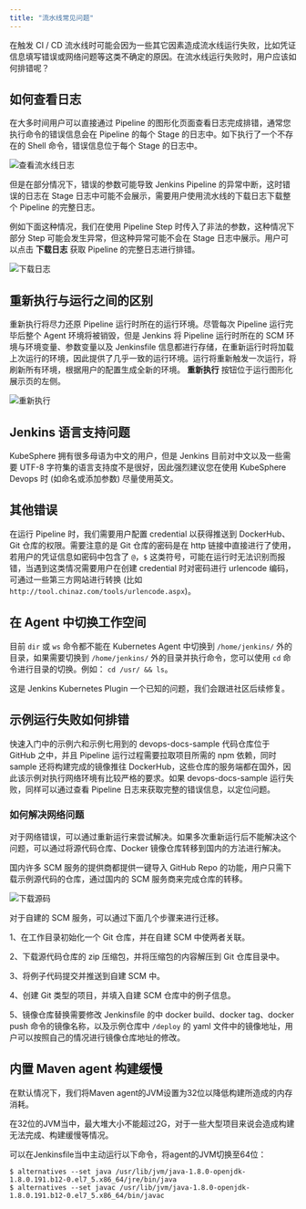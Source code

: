 ```yaml
---
title: "流水线常见问题" 
---
```


在触发 CI / CD 流水线时可能会因为一些其它因素造成流水线运行失败，比如凭证信息填写错误或网络问题等这类不确定的原因。在流水线运行失败时，用户应该如何排错呢？

## 如何查看日志

在大多时间用户可以直接通过 Pipeline 的图形化页面查看日志完成排错，通常您执行命令的错误信息会在 Pipeline 的每个 Stage 的日志中。如下执行了一个不存在的 Shell 命令，错误信息位于每个 Stage 的日志中。

![查看流水线日志](/pipeline-log.png)

但是在部分情况下，错误的参数可能导致 Jenkins Pipeline 的异常中断，这时错误的日志在 Stage 日志中可能不会展示，需要用户使用流水线的下载日志下载整个 Pipeline 的完整日志。

例如下面这种情况，我们在使用 Pipeline Step 时传入了非法的参数，这种情况下部分 Step 可能会发生异常，但这种异常可能不会在 Stage 日志中展示。用户可以点击 **下载日志** 获取 Pipeline 的完整日志进行排错。

![下载日志](/download-logs.png)

## 重新执行与运行之间的区别

重新执行将尽力还原 Pipeline 运行时所在的运行环境。尽管每次 Pipeline 运行完毕后整个 Agent 环境将被销毁，但是 Jenkins 将 Pipeline 运行时所在的 SCM 环境与环境变量、参数变量以及 Jenkinsfile 信息都进行存储，在重新运行时将加载上次运行的环境，因此提供了几乎一致的运行环境。运行将重新触发一次运行，将刷新所有环境，根据用户的配置生成全新的环境。
**重新执行** 按钮位于运行图形化展示页的左侧。

![重新执行](/rerun-pipeline.png)

## Jenkins 语言支持问题

KubeSphere 拥有很多母语为中文的用户，但是 Jenkins 目前对中文以及一些需要 UTF-8 字符集的语言支持度不是很好，因此强烈建议您在使用 KubeSphere Devops 时 (如命名或添加参数) 尽量使用英文。

## 其他错误

在运行 Pipeline 时，我们需要用户配置 credential 以获得推送到 DockerHub、Git 仓库的权限。需要注意的是 Git 仓库的密码是在 http 链接中直接进行了使用，若用户的凭证信息如密码中包含了 `@`，`$` 这类符号，可能在运行时无法识别而报错，当遇到这类情况需要用户在创建 credential 时对密码进行 urlencode 编码，可通过一些第三方网站进行转换 (比如 `http://tool.chinaz.com/tools/urlencode.aspx`)。

## 在 Agent 中切换工作空间

目前 `dir` 或 `ws` 命令都不能在 Kubernetes Agent 中切换到 `/home/jenkins/` 外的目录，如果需要切换到 `/home/jenkins/` 外的目录并执行命令，您可以使用 `cd` 命令进行目录的切换。例如： `cd /usr/ && ls`。

这是 Jenkins Kubernetes Plugin 一个已知的问题，我们会跟进社区后续修复。

## 示例运行失败如何排错

快速入门中的示例六和示例七用到的 devops-docs-sample 代码仓库位于 GitHub 之中，并且 Pipeline 运行过程需要拉取项目所需的 npm 依赖，同时 sample 还将构建完成的镜像推往 DockerHub，这些仓库的服务端都在国外，因此该示例对执行网络环境有比较严格的要求。如果 devops-docs-sample 运行失败，同样可以通过查看 Pipeline 日志来获取完整的错误信息，以定位问题。

### 如何解决网络问题

对于网络错误，可以通过重新运行来尝试解决。如果多次重新运行后不能解决这个问题，可以通过将源代码仓库、Docker 镜像仓库转移到国内的方法进行解决。

国内许多 SCM 服务的提供商都提供一键导入 GitHub Repo 的功能，用户只需下载示例源代码的仓库，通过国内的 SCM 服务商来完成仓库的转移。

![下载源码](/devops-sample-faq.png)

对于自建的 SCM 服务，可以通过下面几个步骤来进行迁移。

1、在工作目录初始化一个 Git 仓库，并在自建 SCM 中使两者关联。

2、下载源代码仓库的 zip 压缩包，并将压缩包的内容解压到 Git 仓库目录中。

3、将例子代码提交并推送到自建 SCM 中。

4、创建 Git 类型的项目，并填入自建 SCM 仓库中的例子信息。

5、镜像仓库替换需要修改 Jenkinsfile 的中 docker build、docker tag、docker push 命令的镜像名称，以及示例仓库中 `/deploy` 的 yaml 文件中的镜像地址，用户可以按照自己的情况进行镜像仓库地址的修改。

## 内置 Maven agent 构建缓慢

在默认情况下，我们将Maven agent的JVM设置为32位以降低构建所造成的内存消耗。

在32位的JVM当中，最大堆大小不能超过2G，对于一些大型项目来说会造成构建无法完成、构建缓慢等情况。

可以在Jenkinsfile当中主动运行以下命令，将agent的JVM切换至64位：

```shell
$ alternatives --set java /usr/lib/jvm/java-1.8.0-openjdk-1.8.0.191.b12-0.el7_5.x86_64/jre/bin/java
$ alternatives --set javac /usr/lib/jvm/java-1.8.0-openjdk-1.8.0.191.b12-0.el7_5.x86_64/bin/javac
```
